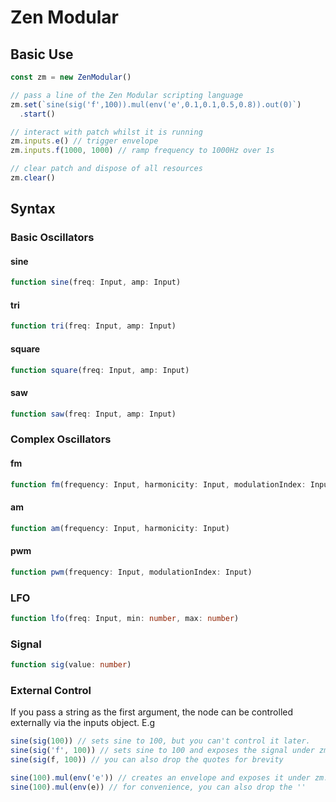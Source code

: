 # Zen Modular

## Basic Use
```js
const zm = new ZenModular()

// pass a line of the Zen Modular scripting language
zm.set(`sine(sig('f',100)).mul(env('e',0.1,0.1,0.5,0.8)).out(0)`)
  .start()

// interact with patch whilst it is running
zm.inputs.e() // trigger envelope
zm.inputs.f(1000, 1000) // ramp frequency to 1000Hz over 1s

// clear patch and dispose of all resources
zm.clear()
```
## Syntax
### Basic Oscillators
#### sine
```ts
function sine(freq: Input, amp: Input)
```
#### tri
```ts
function tri(freq: Input, amp: Input)
```
#### square
```ts
function square(freq: Input, amp: Input)
```
#### saw
```ts
function saw(freq: Input, amp: Input)
```

### Complex Oscillators
#### fm
```ts
function fm(frequency: Input, harmonicity: Input, modulationIndex: Input)
```
#### am
```ts
function am(frequency: Input, harmonicity: Input)
```
#### pwm
```ts
function pwm(frequency: Input, modulationIndex: Input)
```

### LFO
```ts
function lfo(freq: Input, min: number, max: number)
```

### Signal
```ts
function sig(value: number)
```

### External Control
If you pass a string as the first argument, the node can be controlled externally via the inputs object. E.g
```ts
sine(sig(100)) // sets sine to 100, but you can't control it later.
sine(sig('f', 100)) // sets sine to 100 and exposes the signal under zm.inputs.f
sine(sig(f, 100)) // you can also drop the quotes for brevity

sine(100).mul(env('e')) // creates an envelope and exposes it under zm.inputs.e
sine(100).mul(env(e)) // for convenience, you can also drop the ''
```
